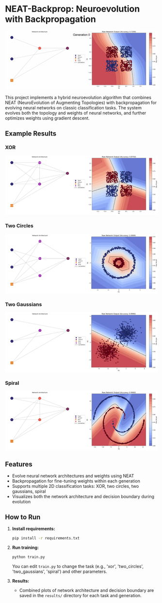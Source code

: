 # NEAT-Backprop: Neuroevolution with Backpropagation

![xor_evolution.gif](xor_evolution.gif)

This project implements a hybrid neuroevolution algorithm that combines NEAT (NeuroEvolution of Augmenting Topologies) with backpropagation for evolving neural networks on classic classification tasks. The system evolves both the topology and weights of neural networks, and further optimizes weights using gradient descent.

## Example Results

### XOR

![xor_gen_32.png](results/xor_gen_32.png)

### Two Circles

![two_circles_gen_12.png](results/two_circles_gen_12.png)

### Two Gaussians

![two_gaussians_gen_0.png](results/two_gaussians_gen_0.png)

### Spiral

![spiral_gen_31.png](results/spiral_gen_31.png)

## Features

- Evolve neural network architectures and weights using NEAT
- Backpropagation for fine-tuning weights within each generation
- Supports multiple 2D classification tasks: XOR, two circles, two gaussians, spiral
- Visualizes both the network architecture and decision boundary during evolution

## How to Run

1. **Install requirements:**
   ```bash
   pip install -r requirements.txt
   ```
2. **Run training:**

   ```bash
   python train.py
   ```

   You can edit `train.py` to change the task (e.g., 'xor', 'two_circles', 'two_gaussians', 'spiral') and other parameters.

3. **Results:**
   - Combined plots of network architecture and decision boundary are saved in the `results/` directory for each task and generation.
